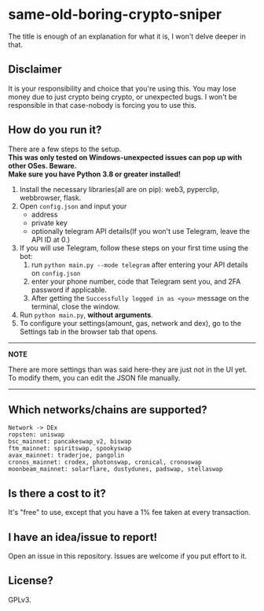 # same-old-boring-crypto-sniper

The title is enough of an explanation for what it is, I won't delve deeper in that.

## Disclaimer
It is your responsibility and choice that you're using this. You may lose money due to just crypto being crypto, or unexpected bugs. I won't be responsible in that case-nobody is forcing you to use this.  

## How do you run it?
There are a few steps to the setup.  
**This was only tested on Windows-unexpected issues can pop up with other OSes. Beware.**  
**Make sure you have Python 3.8 or greater installed!**
1. Install the necessary libraries(all are on pip): web3, pyperclip, webbrowser, flask.
2. Open `config.json` and input your
    * address
    * private key
    * optionally telegram API details(If you won't use Telegram, leave the API ID at 0.)
3. If you will use Telegram, follow these steps on your first time using the bot:
    1. run `python main.py --mode telegram` after entering your API details on `config.json`
    2. enter your phone number, code that Telegram sent you, and 2FA password if applicable.
    3. After getting the `Successfully logged in as <you>` message on the terminal, close the window.
4. Run `python main.py`, **without arguments**.
5. To configure your settings(amount, gas, network and dex), go to the Settings tab in the browser tab that opens.
---
**NOTE**

There are more settings than was said here-they are just not in the UI yet. To modify them, you can edit the JSON file manually.

---

## Which networks/chains are supported?
```
Network -> DEx
ropsten: uniswap
bsc_mainnet: pancakeswap_v2, biswap
ftm_mainnet: spiritswap, spookyswap
avax_mainnet: traderjoe, pangolin
cronos_mainnet: crodex, photonswap, cronical, cronoswap
moonbeam_mainnet: solarflare, dustydunes, padswap, stellaswap
```

## Is there a cost to it?
It's "free" to use, except that you have a 1% fee taken at every transaction.

## I have an idea/issue to report!
Open an issue in this repository. Issues are welcome if you put effort to it.

## License?
GPLv3.
